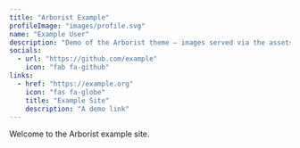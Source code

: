 ```yaml
---
title: "Arborist Example"
profileImage: "images/profile.svg"
name: "Example User"
description: "Demo of the Arborist theme — images served via the assets pipeline"
socials:
  - url: "https://github.com/example"
    icon: "fab fa-github"
links:
  - href: "https://example.org"
    icon: "fas fa-globe"
    title: "Example Site"
    description: "A demo link"
---
```


Welcome to the Arborist example site.
